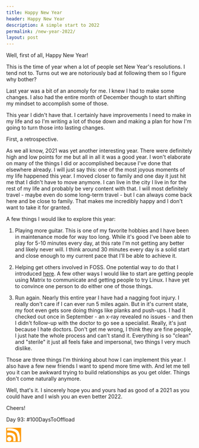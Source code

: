 ```yaml
---
title: Happy New Year
header: Happy New Year
description: A simple start to 2022
permalink: /new-year-2022/
layout: post
---
```


Well, first of all, Happy New Year!

This is the time of year when a lot of people set New Year's resolutions. I tend not to. Turns out we are notoriously bad at following them so I figure why bother?

Last year was a bit of an anomoly for me. I knew I had to make some changes. I also had the entire month of December though to start shifting my mindset to accomplish some of those.

This year I didn't have that. I certainly have improvements I need to make in my life and so I'm writing a lot of those down and making a plan for how I'm going to turn those into lasting changes.

First, a retrospective.

As we all know, 2021 was yet another interesting year. There were definitely high and low points for me but all in all it was a good year. I won't elaborate on many of the things I did or accomplished because I've done that elsewhere already. I will just say this: one of the most joyous moments of my life happened this year. I moved closer to family and one day it just hit me that I didn't have to move anymore. I can live in the city I live in for the rest of my life and probably be very content with that. I will most definitely travel - maybe even do some long-term travel - but I can always come back here and be close to family. That makes me incredibly happy and I don't want to take it for granted.

A few things I would like to explore this year:

1. Playing more guitar. This is one of my favorite hobbies and I have been in maintenance mode for way too long. While it's good I've been able to play for 5-10 minutes every day, at this rate I'm not getting any better and likely never will. I think around 30 minutes every day is a solid start and close enough to my current pace that I'll be able to achieve it.

2. Helping get others involved in FOSS. One potential way to do that I introduced [here](https://rmooreblog.netlify.app/simple-blog-html-white-paper/). A few other ways I would like to start are getting people using Matrix to communicate and getting people to try Linux. I have yet to convince one person to do either one of those things.

3. Run again. Nearly this entire year I have had a nagging foot injury. I really don't care if I can ever run 5 miles again. But in it's current state, my foot even gets sore doing things like planks and push-ups. I had it checked out once in September - an x-ray revealed no issues - and then I didn't follow-up with the doctor to go see a specialist. Really, it's just because I hate doctors. Don't get me wrong, I think they are fine people, I just hate the whole process and can't stand it. Everything is so "clean" and "sterile" it just all feels fake and impersonal, two things I very much dislike.

Those are three things I'm thinking about how I can implement this year. I also have a few new friends I want to spend more time with. And let me tell you it can be awkward trying to build relationships as you get older. Things don't come naturally anymore.

Well, that's it. I sincerely hope you and yours had as good of a 2021 as you could have and I wish you an even better 2022.

Cheers!

Day 93: #100DaysToOffload

<a href="https://rmooreblog.netlify.app/feed.xml"><img src="/assets/images/rss_feed.jpg" style="opacity:1;" width="40"/></a>
